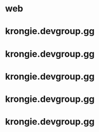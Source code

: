 # web
# krongie.devgroup.gg
# krongie.devgroup.gg
# krongie.devgroup.gg
# krongie.devgroup.gg
# krongie.devgroup.gg
